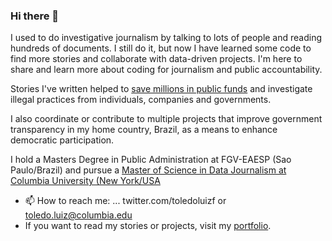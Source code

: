 ### Hi there 👋

I used to do investigative journalism by talking to lots of people and reading hundreds of documents. I still do it, but now I have learned some code to find more stories and collaborate with data-driven projects. I'm here to share and learn more about coding for journalism and public accountability.

Stories I've written helped to [save millions in public funds](https://educacao.estadao.com.br/noticias/geral,denuncia-do-estado-faz-prefeitura-abrir-nova-licitacao-e-economizar-r-15-2-mi,1608767) and investigate illegal practices from individuals, companies and governments.

 I also coordinate or contribute to multiple projects that improve government transparency in my home country, Brazil, as a means to enhance democratic participation.

I hold a Masters Degree in Public Administration at FGV-EAESP (Sao Paulo/Brazil) and pursue a [Master of Science in Data Journalism at Columbia University (New York/USA](https://journalism.columbia.edu/ms-data-journalism)

- 📫 How to reach me: ... twitter.com/toledoluizf or toledo.luiz@columbia.edu
- If you want to read my stories or projects, visit my [portfolio](https://www.luizftoledo.com/).
